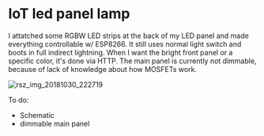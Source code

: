 # IoT led panel lamp

I attatched some RGBW LED strips at the back of my LED panel and made everything controllable w/ ESP8266. It still uses normal light switch and boots in full indirect lightning. When I want the bright front panel or a specific color, it's done via HTTP. The main panel is currently not dimmable, because of lack of knowledge about how MOSFETs work.

![rsz_img_20181030_222719](https://user-images.githubusercontent.com/20602537/47752091-d8c6a380-dc93-11e8-9656-71b8c664e8e6.jpg)

To do:
* Schematic
* dimmable main panel

